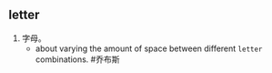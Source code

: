 ## letter
1. 字母。
   * about varying the amount of space between different `letter` combinations.  #乔布斯 